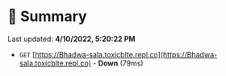 # 📖 Summary
Last updated: **4/10/2022, 5:20:22 PM**

- `GET` [https://Bhadwa-sala.toxicblte.repl.co](https://Bhadwa-sala.toxicblte.repl.co) - **Down** (79ms)
